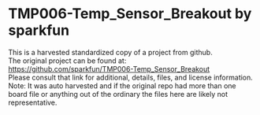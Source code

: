 
# TMP006-Temp_Sensor_Breakout by sparkfun  
This is a harvested standardized copy of a project from github.  
The original project can be found at:  
https://github.com/sparkfun/TMP006-Temp_Sensor_Breakout  
Please consult that link for additional, details, files, and license information.  
Note: It was auto harvested and if the original repo had more than one board file or anything out of the ordinary the files here are likely not representative.  
    